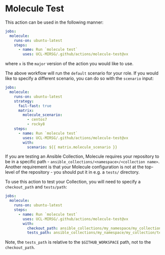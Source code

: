 # Molecule Test

This action can be used in the following manner:

```yaml
jobs:
  molecule:
    runs-on: ubuntu-latest
    steps:
      - name: Run `molecule test`
        uses: UCL-MIRSG/.github/actions/molecule-test@vx
```

where `x` is the `major` version of the action you would like to use.

The above workflow will run the `default` scenario for your role. If you would
like to specify a different scenario, you can do so with the `scenario` input:

```yaml
jobs:
  molecule:
    runs-on: ubuntu-latest
    strategy:
      fail-fast: true
      matrix:
        molecule_scenario:
          - centos7
          - rocky8
    steps:
      - name: Run `molecule test`
        uses: UCL-MIRSG/.github/actions/molecule-test@vx
        with:
          scenario: ${{ matrix.molecule_scenario }}
```

If you are testing an Ansible Collection, Molecule requires your repository to
be in a specific path - `ansible_collections/<namespace>/<collection name>`.
Another requirement is that your Molecule configuration is not at the top-level
of the repository - you should put it in e.g. a `tests/` directory.

To use this action to test your Collection, you will need to specify a
`checkout_path` and `tests/path`:

```yaml
jobs:
  molecule:
    runs-on: ubuntu-latest
    steps:
      - name: Run `molecule test`
        uses: UCL-MIRSG/.github/actions/molecule-test@vx
        with:
          checkout_path: ansible_collections/my_namespace/my_collection
          tests_path: ansible_collections/my_namespace/my_collection/tests
```

Note, the `tests_path` is relative to the `$GITHUB_WORKSPACE` path, not to the
`checkout_path`.
